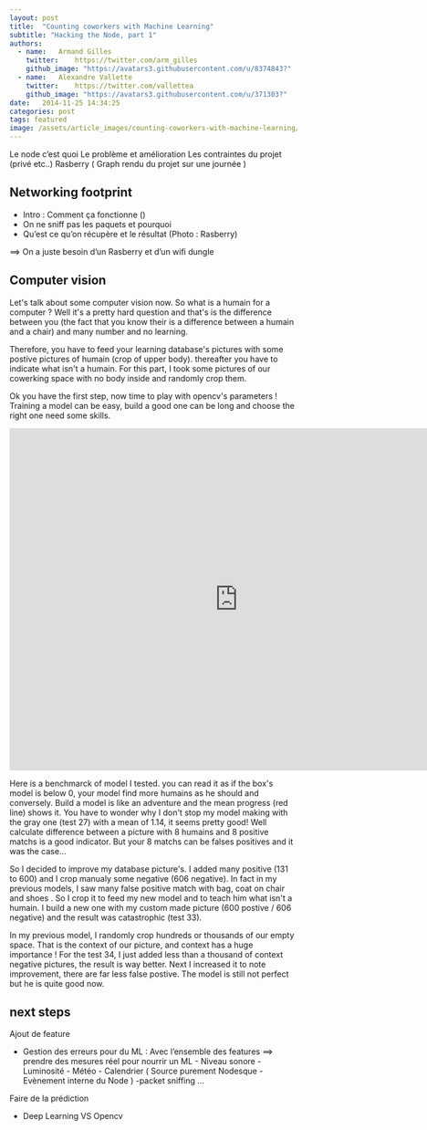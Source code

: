 ```yaml
---
layout: post
title:  "Counting coworkers with Machine Learning"
subtitle: "Hacking the Node, part 1"
authors:
  - name:   Armand Gilles
    twitter:    https://twitter.com/arm_gilles
    github_image: "https://avatars3.githubusercontent.com/u/8374843?"
  - name:   Alexandre Vallette
    twitter:    https://twitter.com/vallettea
    github_image: "https://avatars3.githubusercontent.com/u/371303?"
date:   2014-11-25 14:34:25
categories: post
tags: featured
image: /assets/article_images/counting-coworkers-with-machine-learning/cover.jpg
---
```

Le node c’est quoi
Le problème et amélioration
Les contraintes du projet (privé etc..)
Rasberry 
( Graph rendu du projet sur une journée )


## Networking footprint
- Intro : Comment ça fonctionne ()
- On ne sniff pas les paquets et pourquoi 
- Qu’est ce qu’on récupère et le résultat 
(Photo : Rasberry)

==> On a juste besoin d’un Rasberry et d’un wifi dungle


## Computer vision

Let's talk about some computer vision now. So what is a humain for a computer ? Well it's a pretty hard question and that's is the difference between you (the fact that you know their is a difference between a humain and a chair) and many number and no learning. 

Therefore, you have to feed your learning database's pictures with some postive pictures of humain (crop of upper body). thereafter you have to indicate what isn't a humain. For this part, I took some pictures of our cowerking space with no body inside and randomly crop them.

Ok you have the first step, now time to play with opencv's parameters ! Training a model can be easy, build a good one can be long and choose the right one need some skills.

<iframe width="800" height="600" frameborder="0" seamless="seamless" scrolling="no" src="https://plot.ly/~babou/62.embed?width=800&height=600"></iframe>

Here is a benchmarck of model I tested. you can read it as if the box's model is below 0, your model find more humains as he should and conversely. Build a model is like an adventure and the mean progress (red line) shows it. You have to wonder why I don't stop my model making with the gray one (test 27) with a mean of 1.14, it seems pretty good! Well calculate difference between a picture with 8 humains and 8 positive matchs is a good indicator. But your 8 matchs can be falses positives and it was the case...

So I decided to improve my database picture's. I added many positive (131 to 600) and I crop manualy some negative (606 negative). In fact in my previous models, I saw many false positive match with bag, coat on chair and shoes . So I crop it to feed my new model and to teach him what isn't a humain. I build a new one with my custom made picture (600 postive / 606 negative) and the result was catastrophic (test 33). 

In my previous model, I randomly crop hundreds or thousands of our empty space. That is the context of our picture, and context has a huge importance ! For the test 34, I just added less than a thousand of context negative pictures, the result is way better. Next I increased it to note improvement, there are far less false postive. The model is still not perfect but he is quite good now.



## next steps

Ajout de feature
- Gestion des erreurs pour du ML :
    Avec l’ensemble des features ==> prendre des mesures réel pour nourrir un ML
        - Niveau sonore
        - Luminosité
        - Météo
        - Calendrier
        ( Source purement Nodesque
            - Evènement interne du Node
        )
        -packet sniffing ...

Faire de la prédiction

- Deep Learning VS Opencv



